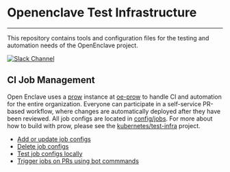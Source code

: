 # Openenclave Test Infrastructure
------------------------------

This repository contains tools and configuration files for the testing and automation needs of the OpenEnclave project.

[![Slack Channel](https://img.shields.io/badge/Slack-Join-purple)](https://openenclaveciteam.slack.com/)

CI Job Management
------------------------------

Open Enclave uses a [prow](https://github.com/kubernetes/test-infra/blob/master/prow) instance at [oe-prow](http://oe-prow-status.uksouth.cloudapp.azure.com/) to handle CI and automation for the entire organization. Everyone can participate in a self-service PR-based workflow, where changes are automatically deployed after they have been reviewed. All job configs are located in [config/jobs](config/jobs). For more about how to build with prow, please see the [kubernetes/test-infra](https://github.com/kubernetes/test-infra#ci-job-management) project.

- [Add or update job configs](https://github.com/kubernetes/test-infra/blob/master/config/jobs/README.md#adding-or-updating-jobs)
- [Delete job configs](https://github.com/kubernetes/test-infra/blob/master/config/jobs/README.md#deleting-jobs)
- [Test job configs locally](https://github.com/kubernetes/test-infra/blob/master/config/jobs/README.md#testing-jobs-locally)
- [Trigger jobs on PRs using bot commmands](https://go.k8s.io/bot-commands)
